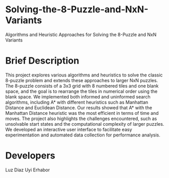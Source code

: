 # Solving-the-8-Puzzle-and-NxN-Variants
Algorithms and Heuristic Approaches for Solving the 8-Puzzle and NxN Variants

# Brief Description
This project explores various algorithms and heuristics to solve the classic 8-puzzle problem and extends these approaches to larger NxN puzzles. The 8-puzzle consists of a 3x3 grid with 8 numbered tiles and one blank space, and the goal is to rearrange the tiles in numerical order using the blank space. We implemented both informed and uninformed search algorithms, including A* with different heuristics such as Manhattan Distance and Euclidean Distance. Our results showed that A* with the Manhattan Distance heuristic was the most efficient in terms of time and moves. The project also highlights the challenges encountered, such as unsolvable start states and the computational complexity of larger puzzles. We developed an interactive user interface to facilitate easy experimentation and automated data collection for performance analysis.

# Developers
Luz Diaz
Uyi Erhabor
